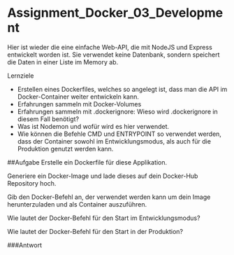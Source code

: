 # Assignment_Docker_03_Development

Hier ist wieder die eine einfache Web-API, die mit NodeJS und Express entwickelt worden ist. Sie verwendet keine Datenbank, sondern speichert die Daten in einer Liste im Memory ab.

Lernziele
- Erstellen eines Dockerfiles, welches so angelegt ist, dass man die API im Docker-Container weiter entwickeln kann.
- Erfahrungen sammeln mit Docker-Volumes
- Erfahrungen sammeln mit .dockerignore: Wieso wird .dockerignore in diesem Fall benötigt?
- Was ist Nodemon und wofür wird es hier verwendet.
- Wie können die Befehle CMD und ENTRYPOINT so verwendet werden, dass der Container sowohl im Entwicklungsmodus, als auch für die Produktion genutzt werden kann.

##Aufgabe
Erstelle ein Dockerfile für diese Applikation.

Generiere ein Docker-Image und lade dieses auf dein Docker-Hub Repository hoch.

Gib den Docker-Befehl an, der verwendet werden kann um dein Image herunterzuladen und als Container auszuführen.

Wie lautet der Docker-Befehl für den Start im Entwicklungsmodus? 

Wie lautet der Docker-Befehl für den Start in der Produktion?

###Antwort
